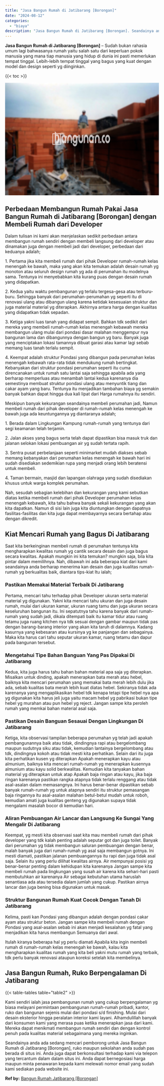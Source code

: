 ```yaml
---
title: "Jasa Bangun Rumah di Jatibarang [Borongan]"
date: "2024-08-12"
categories: 
  - "biaya"
description: "Jasa Bangun Rumah di Jatibarang [Borongan]. Seandainya anda ada sedang mencari pemborong untuk Jasa Bangun Rumah di Jatibarang [Borongan], ruko maupun seko..."
---
```


**Jasa Bangun Rumah di Jatibarang \[Borongan\]** – Sudah bukan rahasia umum lagi bahwasanya rumah yaitu salah satu dari keperluan pokok manusia yang mana tiap manusia yang hidup di dunia ini pasti memerlukan tempat tinggal. Lebih-lebih tempat tinggal yang bagus yang kuat dengan model dan design seperti yg diinginkan.

{{< toc >}}

![Jasa Bangun Rumah di Jatibarang [Borongan]](/images/borong-bangunan-02.png)

## Perbedaan Membangun Rumah Pakai Jasa Bangun Rumah di Jatibarang \[Borongan\] dengan Membeli Rumah dari Developer

Dalam tulisan ini kami akan menjelaskan sedikit perbedaan antara membangun rumah sendiri dengan membeli langsung dari developer atau dinamakan juga dengan membeli jadi dari developer, perbedaan dari keduanya adalah;

1\. Pertama jika kita membeli rumah dari pihak Developer rumah-rumah kelas menengah ke bawah, maka yang akan kita temukan adalah desain rumah yg monoton atau seluruh design rumah yg ada di perumahan itu modelnya sama. Tentunya ini menyebabkan kita kurang puas dengan desain rumah yang didapatkan.

2\. Kedua yaitu waktu pembangunan yg terlalu tergesa-gesa atau terburu-buru. Sehingga banyak dari perumahan-perumahan yg seperti itu di renovasi ulang atau dibangun ulang karena ketidak kesesuaian struktur dan juga material material yg diterapkan. Akhirnya antara harga dengan kualitas yang didapatkan tidak sepadan.

3\. Ketiga yakni luas tanah yang didapat sempit. Bahkan tdk sedikit dari mereka yang membeli rumah-rumah kelas menengah kebawah mereka membangun ulang mulai dari pondasi dasar malahan menggempur nya bangunan lama dan dibangunnya dengan bangun yg baru. Banyak juga yang menciptakan lokasi tamannya dibuat garasi atau kamar lagi sebab memang luas tanah terlalu sempit.

4\. Keempat adalah struktur Pondasi yang dibangun pada perumahan kelas menengah kebawah rata-rata tidak mendukung rumah bertingkat. Kebanyakan dari struktur pondasi perumahan seperti itu cuma direncanakan untuk rumah satu lantai saja sehingga apabila ada yang berharap memperluas atau menambah lantai kedua karenanya dia semestinya membuat struktur pondasi ulang atau menyuntik tiang dan cakar ayam yang baru. Tentunya itu menjadikan tambahan biaya yg semakin banyak bahkan dapat hingga dua kali lipat dari Harga rumahnya itu sendiri.

Meskipun banyak kekurangan seandainya membeli perumahan jadi, Namun membeli rumah dari pihak developer di rumah-rumah kelas menengah ke bawah juga ada keuntungannya yg diantaranya adalah;

1\. Berada dalam Lingkungan Kampung rumah-rumah yang tentunya dari segi keamanan telah terjamin.

2\. Jalan akses yang bagus serta telah dapat dipastikan bisa masuk truk dan jalanan selokan lokasi pembuangan air yg sudah tertata rapih.

3\. Sentra pusat perbelanjaan seperti minimarket mudah diakses sebab memang kebanyakan dari perumahan kelas menengah ke bawah hari ini sudah disediakan sedemikian rupa yang menjadi orang lebih beratensi untuk membeli.

4\. Taman bermain, masjid dan lapangan olahraga yang sudah disediakan khusus untuk warga komplek perumahan.

Nah, sesudah sebagian kelebihan dan kekurangan yang kami sebutkan diatas ketika membeli rumah dari pihak Developer perumahan kelas menengah kebawah, kita tahu bahwa banyak sekali kekurangan yang akan kita dapatkan. Namun di sisi lain juga kita diuntungkan dengan dapatnya fasilitas-fasilitas dan kita juga dapat membayarnya secara bertahap atau dengan dikredit.

## Kiat Mencari Rumah yang Bagus Di Jatibarang

Saat kita berkeinginan membeli rumah di perumahan tentunya kita mengharapkan kwalitas rumah yg cantik secara desain dan juga bagus secara kwalitas. Apakah mungkin ini kita temukan? mungkin saja, bila kita pintar dalam memilihnya. Nah, dibawah ini ada beberapa kiat dari kami seandainya anda berharap menerima kan desain dan juga kualitas rumah-rumah yg berkualitas baik, diantara tips-kiat Itu ialah;

### Pastikan Memakai Material Terbaik Di Jatibarang

Pertama, mencari tahu terhadap pihak Developer ukuran serta material material yg digunakan. Yakni kita mencari tahu ukuran dan juga desain rumah, mulai dari ukuran kamar, ukuran ruang tamu dan juga ukuran secara keseluruhan bangunan itu. Ini sepatutnya tahu karena banyak dari rumah-rumah yang sudah jadi, dikala ditempati baik itu kamar tidur atau ruang tetamu juga ruang kitchen nya tdk sesuai dengan gambar maupun tidak pas dengan barang-barang interior yang akan kita taruh di dalamnya. Kadang kasurnya yang kebesaran atau kursinya yg ke panjangan dan sebagainya. Maka kita harus cari tahu seputar ukuran kamar, ruang tetamu dan dapur pada bangunan tersebut.

### Mengetahui Tipe Bahan Banguan Yang Pas Dipakai Di Jatibarang

Kedua, kita juga harus tahu bahan bahan material apa saja yg diterapkan. Misalkan untuk dinding, apakah menerapkan bata merah atau hebel, baiknya kita mencari perumahan yang memakai bata merah lebih dulu jika ada, sebab kualitas bata merah lebih kuat diatas hebel. Sekiranya tidak ada karenanya yang mengaplikasikan hebel tdk kenapa tetapi tipe hebel nya apa yg digunakan kita harus jeli juga yaitu macam hebel yg pabrikasi bukan tipe hebel yg murahan atau pun hebel yg reject. Jangan sampe kita peroleh rumah yang memkai bahan material asal saja.

### Pastikan Desain Banguan Sesauai Dengan Lingkungan Di Jatibarang

Ketiga, kita observasi tampilan beberapa perumahan yg telah jadi apakah pembangunannya baik atau tidak, dindingnya rapi atau bergelombang maupun sudutnya siku atau tidak, kemudian lantainya bergelombang atau tdk, dindingnya kokoh atau tidak mesti kita perhatikan. Selain dari itu juga kita perhatikan kusen yg diterapkan Apakah menerapkan kayu atau almunium, baiknya kita mencari rumah-rumah yg menerapkan kusennya almunium atau kayu solid berkwalitas. Kemudian kita tanyakan bahan material yg diterapkan untuk atap Apakah baja ringan atau kayu, jika baja ringan karenanya pastikan rangka atapnya tidak terlalu renggang atau tidak asal-asalan dalam memasangnya. Ini harus benar-benar dipastikan sebab banyak rumah-rumah yg untuk atapnya sendiri itu struktur pemasangan baja ringannya itu asal-asalan malahan betul-betul mudah untuk roboh, kemudian amati juga kualitas genteng yg digunakan supaya tidak mengalami masalah bocor di kemudian hari.

### Aliran Pembuangan Air Lancar dan Langsung Ke Sungai Yang Mengalir Di Jatibarang

Keempat, yg mesti kita observasi saat kita mau membeli rumah dari pihak developer yang tdk kalah penting adalah seputar got dan juga toilet. Banyak dari perumahan yg tidak membangun saluran pembuangan dengan benar, malah banyak juga dari rumah-rumah yg asal saja membangun gotnya. Ini mesti diamati, pastikan jalanan pembuangannya itu rapi dan juga tidak asal saja. Selain itu yang perlu dilihat kwalitas airnya. Air mempunyai posisi yg benar-benar penting dalam kehidupan kita karenanya Jangan sampe kita membeli rumah pada lingkungan yang susah air karena kita sehari-hari pasti membutuhkan air karenanya Air sebagai kebutuhan utama haruslah senantiasa ada atau tersedia dalam jumlah yang cukup. Pastikan airnya lancar dan juga bening bisa digunakan untuk masak.

### Struktur Bangunan Rumah Kuat Cocok Dengan Tanah Di Jatibarang

Kelima, pasti kan Pondasi yang dibangun adalah dengan pondasi cakar ayam atau struktur beton. Jangan sampe kita membeli rumah dengan Pondasi yang asal-asalan sebab ini akan menjadi kesalahan yg fatal yang menjadikan kita harus membangun Semuanya dari awal.

Itulah kiranya beberapa hal yg perlu diamati Apabila kita ingin membeli rumah di rumah-rumah kelas menengah ke bawah, kalau kita mengharapkan kualitas rumah yang kita beli yakni mutu rumah yang terbaik, tdk perlu banyak renovasi ataupun koreksi setelah kita membelinya.

## Jasa Bangun Rumah, Ruko Berpengalaman Di Jatibarang

{{< table-tables table="table2" >}}

Kami sendiri ialah jasa pembangunan rumah yang cukup berpengalaman yg biasa melayani permintaan pembangunan rumah-rumah pribadi, kantor, ruko dan bangunan sejenis mulai dari pondasi s/d finishing. Mulai dari desain eksterior hingga peralatan interior kami layani. Alhamdulillah banyak dari konsumen kami yang merasa puas ketika menerapkan jasa dari kami. Mereka dapat menikmati membangun rumah sendiri dan dengan kontrol penuh pada kualitas material sebagaimana yang mereka inginkan.

Seandainya anda ada sedang mencari pemborong untuk Jasa Bangun Rumah di Jatibarang \[Borongan\], ruko maupun sekolahan anda sudah pas berada di situs ini. Anda juga dapat berkonsultasi terhadap kami via telepon yang tercantum dalam dalam situs ini. Anda dapat bernegosiasi harga maupun minta penawaran kepada kami melewati nomor email yang sudah kami sediakan pada website ini.

**Ref by:** [Bangun Rumah Jatibarang [Borongan]](https://id.wikipedia.org/wiki/Bangun)
